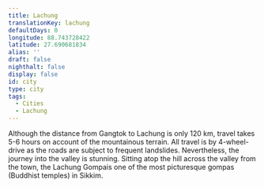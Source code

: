 ```yaml
---
title: Lachung
translationKey: lachung
defaultDays: 0
longitude: 88.743728422
latitude: 27.690681834
alias: ''
draft: false
nighthalt: false
display: false
id: city
type: city
tags:
  - Cities
  - Lachung
---
```

 Although the distance from Gangtok to Lachung is only 120 km, travel takes 5-6 hours on account of the mountainous terrain. All travel is by 4-wheel-drive as the roads are subject to frequent landslides. Nevertheless, the journey into the valley is stunning.  Sitting atop the hill across the valley from the town, the Lachung Gompais one of the most picturesque gompas (Buddhist temples) in Sikkim.    